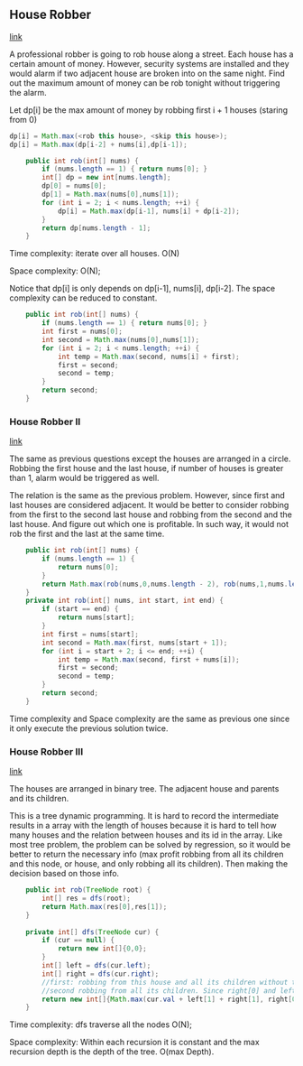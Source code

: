 ## House Robber

[link](https://leetcode.com/problems/house-robber/)

A professional robber is going to rob house along a street. Each house has a certain amount of money. However, security systems are installed and they would alarm if two adjacent house are broken into on the same night. Find out the maximum amount of money can be rob tonight without triggering the alarm.

Let dp[i] be the max amount of money by robbing first i + 1 houses (staring from 0)

```java
dp[i] = Math.max(<rob this house>, <skip this house>);
dp[i] = Math.max(dp[i-2] + nums[i],dp[i-1]);
```

```java
    public int rob(int[] nums) {
        if (nums.length == 1) { return nums[0]; }
        int[] dp = new int[nums.length];
        dp[0] = nums[0];
        dp[1] = Math.max(nums[0],nums[1]);
        for (int i = 2; i < nums.length; ++i) {
            dp[i] = Math.max(dp[i-1], nums[i] + dp[i-2]);
        } 
        return dp[nums.length - 1];
    }
```

Time complexity:  iterate over all houses. O(N)

Space complexity: O(N);

Notice that dp[i] is only depends on dp[i-1], nums[i], dp[i-2]. The space complexity can be reduced to constant.

```java
    public int rob(int[] nums) {
        if (nums.length == 1) { return nums[0]; }
        int first = nums[0];
        int second = Math.max(nums[0],nums[1]);
        for (int i = 2; i < nums.length; ++i) {
            int temp = Math.max(second, nums[i] + first);
            first = second;
            second = temp;
        } 
        return second;
    }
```

### House Robber II

[link](https://leetcode.com/problems/house-robber-ii/)

The same as previous questions except the houses are arranged in a circle. Robbing the first house and the last house, if number of houses is greater than 1, alarm would be triggered as well.

The relation is the same as the previous problem. However, since first and last houses are considered adjacent.  It would be better to consider robbing from the first to the second last house and robbing  from the second and the last house. And figure out which one is profitable. In such way, it would not rob the first and the last at the same time. 

```java
    public int rob(int[] nums) {
        if (nums.length == 1) {
            return nums[0];
        }
        return Math.max(rob(nums,0,nums.length - 2), rob(nums,1,nums.length - 1));
    }
    private int rob(int[] nums, int start, int end) {
        if (start == end) {
            return nums[start];
        }
        int first = nums[start];
        int second = Math.max(first, nums[start + 1]);
        for (int i = start + 2; i <= end; ++i) {
            int temp = Math.max(second, first + nums[i]);
            first = second;
            second = temp;
        }
        return second;
    }
```

Time complexity and Space complexity are the same as previous one since it only execute the previous solution twice.

### House Robber III

[link](https://leetcode.com/problems/house-robber-iii/)

The houses are arranged in binary tree. The adjacent house and parents and its children.

This is a tree dynamic programming. It is hard to record the intermediate results in  a array with the length of houses because it is hard to tell how many houses and the relation between houses and its id in the array. Like most tree problem, the problem can be solved by regression, so it would be better to return the necessary info  (max profit robbing from all its children and this node, or house, and only robbing all its children). Then making the decision based on those info.

```java
    public int rob(TreeNode root) {
        int[] res = dfs(root);
        return Math.max(res[0],res[1]);
    }
    
    private int[] dfs(TreeNode cur) {
        if (cur == null) {
            return new int[]{0,0};
        }
        int[] left = dfs(cur.left);
        int[] right = dfs(cur.right);
        //first: robbing from this house and all its children without trigger the alarm. this would be chosen from robbing this house or not.
        //second robbing from all its children. Since right[0] and left[0] are >=0. It is simplily their sum.
        return new int[]{Math.max(cur.val + left[1] + right[1], right[0] + left[0]), right[0] + left[0]};
    }
```

Time complexity: dfs traverse all the nodes O(N);

Space complexity: Within each recursion it is constant and the max recursion depth is the depth of the tree. O(max Depth).